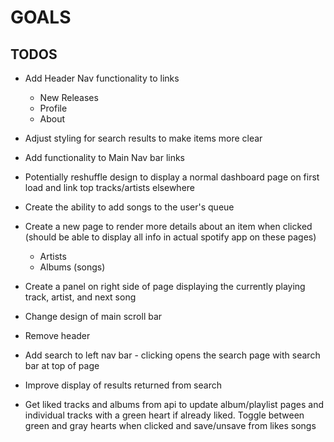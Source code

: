 # GOALS

## TODOS

- Add Header Nav functionality to links
  - New Releases
  - Profile
  - About
- Adjust styling for search results to make items more clear
- Add functionality to Main Nav bar links
- Potentially reshuffle design to display a normal dashboard page on first load and link top tracks/artists elsewhere
- Create the ability to add songs to the user's queue
- Create a new page to render more details about an item when clicked (should be able to display all info in actual spotify app on these pages)
  - Artists
  - Albums (songs)
- Create a panel on right side of page displaying the currently playing track, artist, and next song
- Change design of main scroll bar
  
- Remove header
- Add search to left nav bar - clicking opens the search page with search bar at top of page
- Improve display of results returned from search

- Get liked tracks and albums from api to update album/playlist pages and individual tracks with a green heart if already liked. Toggle between green and gray hearts when clicked and save/unsave from likes songs
